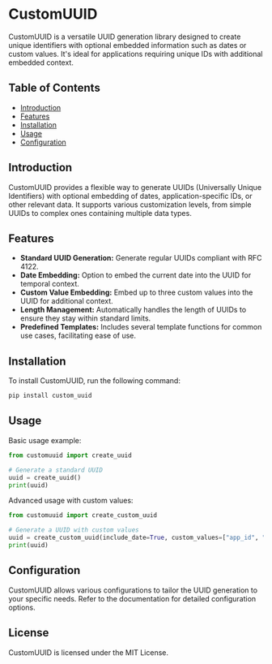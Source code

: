 # CustomUUID

CustomUUID is a versatile UUID generation library designed to create unique identifiers with optional embedded information such as dates or custom values. It's ideal for applications requiring unique IDs with additional embedded context.

## Table of Contents

- [Introduction](#introduction)
- [Features](#features)
- [Installation](#installation)
- [Usage](#usage)
- [Configuration](#configuration)


## Introduction

CustomUUID provides a flexible way to generate UUIDs (Universally Unique Identifiers) with optional embedding of dates, application-specific IDs, or other relevant data. It supports various customization levels, from simple UUIDs to complex ones containing multiple data types.

## Features

- **Standard UUID Generation:** Generate regular UUIDs compliant with RFC 4122.
- **Date Embedding:** Option to embed the current date into the UUID for temporal context.
- **Custom Value Embedding:** Embed up to three custom values into the UUID for additional context.
- **Length Management:** Automatically handles the length of UUIDs to ensure they stay within standard limits.
- **Predefined Templates:** Includes several template functions for common use cases, facilitating ease of use.

## Installation

To install CustomUUID, run the following command:

```bash
pip install custom_uuid
```

## Usage

Basic usage example:

```python
from customuuid import create_uuid

# Generate a standard UUID
uuid = create_uuid()
print(uuid)
```

Advanced usage with custom values:

```python
from customuuid import create_custom_uuid

# Generate a UUID with custom values
uuid = create_custom_uuid(include_date=True, custom_values=["app_id", "user_id"])
print(uuid)
```

## Configuration

CustomUUID allows various configurations to tailor the UUID generation to your specific needs. Refer to the documentation for detailed configuration options.

## License

CustomUUID is licensed under the MIT License.